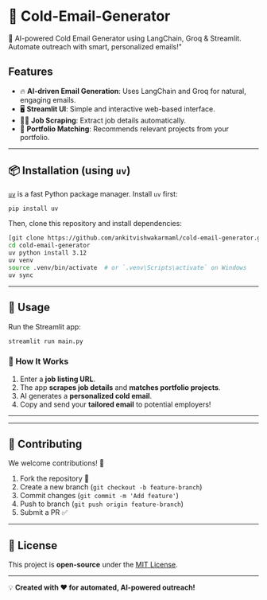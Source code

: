 # 📩 Cold-Email-Generator
🚀 AI-powered Cold Email Generator using LangChain, Groq & Streamlit. Automate outreach with smart, personalized emails!"

## Features
- 🔥 **AI-driven Email Generation**: Uses LangChain and Groq for natural, engaging emails.
- 🖥️ **Streamlit UI**: Simple and interactive web-based interface.
- 🕵️‍♂️ **Job Scraping**: Extract job details automatically.
- 🎯 **Portfolio Matching**: Recommends relevant projects from your portfolio.
---

## 📦 Installation (using `uv`)

[`uv`](https://github.com/astral-sh/uv) is a fast Python package manager. Install `uv` first:

```sh
pip install uv
```

Then, clone this repository and install dependencies:

```sh
[git clone https://github.com/ankitvishwakarmaml/cold-email-generator.git]
cd cold-email-generator
uv python install 3.12
uv venv
source .venv/bin/activate  # or `.venv\Scripts\activate` on Windows
uv sync
```

---

## 🚀 Usage

Run the Streamlit app:

```sh
streamlit run main.py
```

### 📝 How It Works
1. Enter a **job listing URL**.
2. The app **scrapes job details** and **matches portfolio projects**.
3. AI generates a **personalized cold email**.
4. Copy and send your **tailored email** to potential employers!

---

---

## 🤝 Contributing

We welcome contributions! 🚀
1. Fork the repository 🍴
2. Create a new branch (`git checkout -b feature-branch`)
3. Commit changes (`git commit -m 'Add feature'`)
4. Push to branch (`git push origin feature-branch`)
5. Submit a PR ✅

---

## 📜 License

This project is **open-source** under the [MIT License](LICENSE).

---

💡 **Created with ❤️ for automated, AI-powered outreach!**



